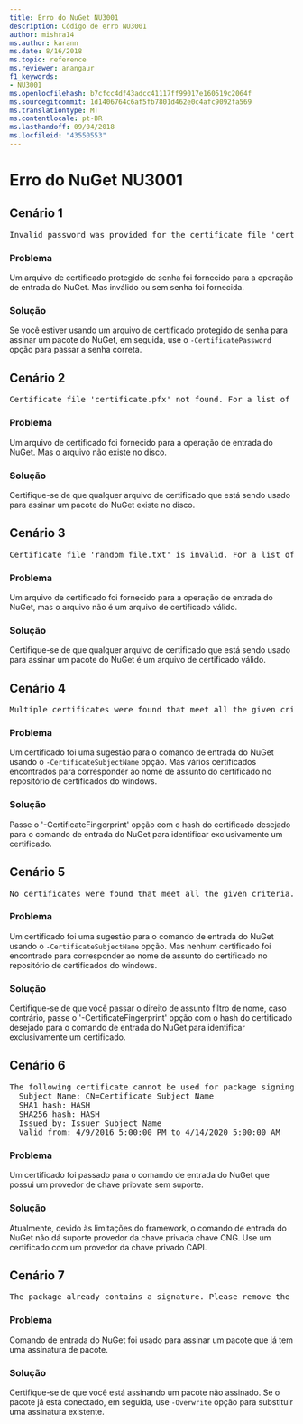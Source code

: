 ```yaml
---
title: Erro do NuGet NU3001
description: Código de erro NU3001
author: mishra14
ms.author: karann
ms.date: 8/16/2018
ms.topic: reference
ms.reviewer: anangaur
f1_keywords:
- NU3001
ms.openlocfilehash: b7cfcc4df43adcc41117ff99017e160519c2064f
ms.sourcegitcommit: 1d1406764c6af5fb7801d462e0c4afc9092fa569
ms.translationtype: MT
ms.contentlocale: pt-BR
ms.lasthandoff: 09/04/2018
ms.locfileid: "43550553"
---
```

# <a name="nuget-error-nu3001"></a>Erro do NuGet NU3001

## <a name="scenario-1"></a>Cenário 1

<pre>Invalid password was provided for the certificate file 'certificate.pfx'. Please provide a valid password using the '-CertificatePassword' option.</pre>

### <a name="issue"></a>Problema

Um arquivo de certificado protegido de senha foi fornecido para a operação de entrada do NuGet. Mas inválido ou sem senha foi fornecida.


### <a name="solution"></a>Solução

Se você estiver usando um arquivo de certificado protegido de senha para assinar um pacote do NuGet, em seguida, use o `-CertificatePassword` opção para passar a senha correta.



## <a name="scenario-2"></a>Cenário 2

<pre>Certificate file 'certificate.pfx' not found. For a list of accepted ways to provide a certificate, please visit https://docs.nuget.org/docs/reference/command-line-reference.</pre>

### <a name="issue"></a>Problema

Um arquivo de certificado foi fornecido para a operação de entrada do NuGet. Mas o arquivo não existe no disco.


### <a name="solution"></a>Solução

Certifique-se de que qualquer arquivo de certificado que está sendo usado para assinar um pacote do NuGet existe no disco.



## <a name="scenario-3"></a>Cenário 3

<pre>Certificate file 'random_file.txt' is invalid. For a list of accepted ways to provide a certificate, please visit https://docs.nuget.org/docs/reference/command-line-reference.</pre>

### <a name="issue"></a>Problema

Um arquivo de certificado foi fornecido para a operação de entrada do NuGet, mas o arquivo não é um arquivo de certificado válido.


### <a name="solution"></a>Solução

Certifique-se de que qualquer arquivo de certificado que está sendo usado para assinar um pacote do NuGet é um arquivo de certificado válido.



## <a name="scenario-4"></a>Cenário 4

<pre>Multiple certificates were found that meet all the given criteria. Use the '-CertificateFingerprint' option with the hash of the desired certificate.</pre>

### <a name="issue"></a>Problema

Um certificado foi uma sugestão para o comando de entrada do NuGet usando o `-CertificateSubjectName` opção. Mas vários certificados encontrados para corresponder ao nome de assunto do certificado no repositório de certificados do windows.


### <a name="solution"></a>Solução

Passe o '-CertificateFingerprint' opção com o hash do certificado desejado para o comando de entrada do NuGet para identificar exclusivamente um certificado.



## <a name="scenario-5"></a>Cenário 5

<pre>No certificates were found that meet all the given criteria. For a list of accepted ways to provide a certificate, please visit https://docs.nuget.org/docs/reference/command-line-reference.</pre>

### <a name="issue"></a>Problema

Um certificado foi uma sugestão para o comando de entrada do NuGet usando o `-CertificateSubjectName` opção. Mas nenhum certificado foi encontrado para corresponder ao nome de assunto do certificado no repositório de certificados do windows.


### <a name="solution"></a>Solução

Certifique-se de que você passar o direito de assunto filtro de nome, caso contrário, passe o '-CertificateFingerprint' opção com o hash do certificado desejado para o comando de entrada do NuGet para identificar exclusivamente um certificado.



## <a name="scenario-6"></a>Cenário 6

<pre>The following certificate cannot be used for package signing as the private key provider is unsupported:
  Subject Name: CN=Certificate Subject Name
  SHA1 hash: HASH
  SHA256 hash: HASH
  Issued by: Issuer Subject Name
  Valid from: 4/9/2016 5:00:00 PM to 4/14/2020 5:00:00 AM</pre>

### <a name="issue"></a>Problema

Um certificado foi passado para o comando de entrada do NuGet que possui um provedor de chave pribvate sem suporte. 


### <a name="solution"></a>Solução

Atualmente, devido às limitações do framework, o comando de entrada do NuGet não dá suporte provedor da chave privada chave CNG. Use um certificado com um provedor da chave privado CAPI.



## <a name="scenario-7"></a>Cenário 7

<pre>The package already contains a signature. Please remove the existing signature before adding a new signature.</pre>

### <a name="issue"></a>Problema

Comando de entrada do NuGet foi usado para assinar um pacote que já tem uma assinatura de pacote.


### <a name="solution"></a>Solução

Certifique-se de que você está assinando um pacote não assinado. Se o pacote já está conectado, em seguida, use `-Overwrite` opção para substituir uma assinatura existente.


